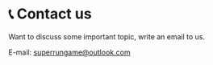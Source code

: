 # 📞 Contact us

Want to discuss some important topic, write an email to us.

E-mail: superrungame@outlook.com
